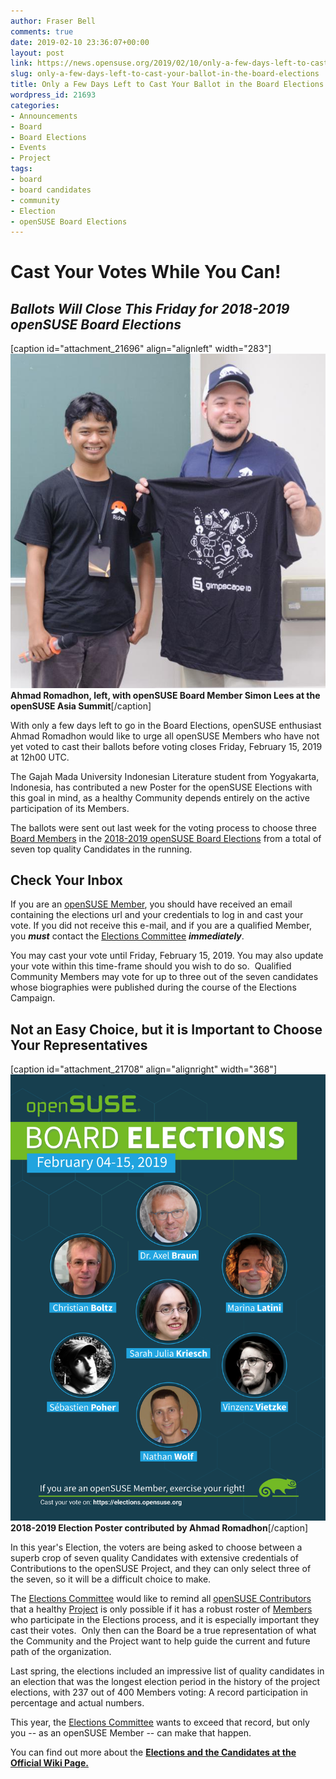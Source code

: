 ```yaml
---
author: Fraser Bell
comments: true
date: 2019-02-10 23:36:07+00:00
layout: post
link: https://news.opensuse.org/2019/02/10/only-a-few-days-left-to-cast-your-ballot-in-the-board-elections/
slug: only-a-few-days-left-to-cast-your-ballot-in-the-board-elections
title: Only a Few Days Left to Cast Your Ballot in the Board Elections
wordpress_id: 21693
categories:
- Announcements
- Board
- Board Elections
- Events
- Project
tags:
- board
- board candidates
- community
- Election
- openSUSE Board Elections
---
```


# Cast Your Votes While You Can!




## _**Ballots Will Close This Friday for 2018-2019 openSUSE Board Elections**_






[caption id="attachment_21696" align="alignleft" width="283"][![](/wp-content/uploads/2019/02/ahmad-simon.png)](/wp-content/uploads/2019/02/ahmad-simon.png) **Ahmad Romadhon, left, with openSUSE Board Member Simon Lees at the openSUSE Asia Summit**[/caption]

With only a few days left to go in the Board Elections, openSUSE enthusiast Ahmad Romadhon would like to urge all openSUSE Members who have not yet voted to cast their ballots before voting closes Friday, February 15, 2019 at 12h00 UTC.

The Gajah Mada University Indonesian Literature student from Yogyakarta, Indonesia, has contributed a new Poster for the openSUSE Elections with this goal in mind, as a healthy Community depends entirely on the active participation of its Members.

The ballots were sent out last week for the voting process to choose three [Board Members](https://en.opensuse.org/openSUSE:Board) in the [2018-2019 openSUSE Board Elections](https://en.opensuse.org/openSUSE:Board_election) from a total of seven top quality Candidates in the running.


## Check Your Inbox


If you are an [openSUSE Member](https://en.opensuse.org/openSUSE:Members), you should have received an email containing the elections url and your credentials to log in and cast your vote. If you did not receive this e-mail, and if you are a qualified Member, you _**must**_ contact the [Elections Committee](mailto:election-officials@opensuse.org) _**immediately**_.

You may cast your vote until Friday, February 15, 2019. You may also update your vote within this time-frame should you wish to do so.  Qualified Community Members may vote for up to three out of the seven candidates whose biographies were published during the course of the Elections Campaign.


## Not an Easy Choice, but it is Important to Choose Your Representatives


[caption id="attachment_21708" align="alignright" width="368"][![](/wp-content/uploads/2019/02/elections-poster-1a.png)](/wp-content/uploads/2019/02/elections-poster-1a.png) **2018-2019 Election Poster contributed by Ahmad Romadhon**[/caption]

In this year's Election, the voters are being asked to choose between a superb crop of seven quality Candidates with extensive credentials of Contributions to the openSUSE Project, and they can only select three of the seven, so it will be a difficult choice to make.

The [Elections Committee](mailto:election-officials@opensuse.org) would like to remind all [openSUSE Contributors](https://en.opensuse.org/Portal:How_to_participate) that a healthy [Project](https://en.opensuse.org/Portal:Project) is only possible if it has a robust roster of [Members](https://en.opensuse.org/openSUSE:Members) who participate in the Elections process, and it is especially important they cast their votes.  Only then can the Board be a true representation of what the Community and the Project want to help guide the current and future path of the organization.

Last spring, the elections included an impressive list of quality candidates in an election that was the longest election period in the history of the project elections, with 237 out of 400 Members voting: A record participation in percentage and actual numbers.

This year, the [Elections Committee](mailto:election-officials@opensuse.org) wants to exceed that record, but only you -- as an openSUSE Member -- can make that happen.


You can find out more about the [**Elections and the Candidates at the Official Wiki Page.**](https://en.opensuse.org/openSUSE:Board_election)



